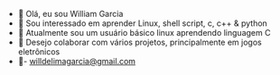- 👋 Olá, eu sou William Garcia
- 👀 Sou interessado em aprender Linux, shell script, c, c++ & python
- 🌱 Atualmente sou um usuário básico linux aprendendo linguagem C
- 💞️ Desejo colaborar com vários projetos, principalmente em jogos eletrônicos
- 📧- willdelimagarcia@gmail.com

<!---
william-de-lima/william-de-lima is a ✨ special ✨ repository because its `README.md` (this file) appears on your GitHub profile.
You can click the Preview link to take a look at your changes.
--->

